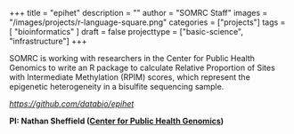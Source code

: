 +++
title = "epihet"
description = ""
author = "SOMRC Staff"
images = "/images/projects/r-language-square.png"
categories = ["projects"]
tags = [
    "bioinformatics"
]
draft = false
projecttype = ["basic-science", "infrastructure"]
+++

SOMRC is working with researchers in the Center for Public Health Genomics to write an R package to calculate Relative Proportion of Sites with Intermediate Methylation (RPIM) scores, which represent the epigenetic heterogeneity in a bisulfite sequencing sample.

*<https://github.com/databio/epihet>*

**PI: Nathan Sheffield ([Center for Public Health Genomics](https://med.virginia.edu/cphg/))**
